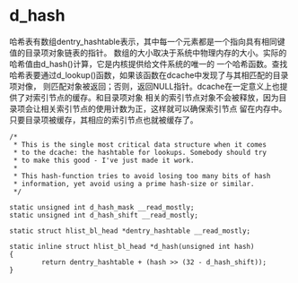 # d_hash

哈希表有数组dentry_hashtable表示，其中每一个元素都是一个指向具有相同键值的目录项对象链表的指针。
数组的大小取决于系统中物理内存的大小。实际的哈希值由d_hash()计算，它是内核提供给文件系统的唯一的
一个哈希函数。查找哈希表要通过d_lookup()函数，如果该函数在dcache中发现了与其相匹配的目录项对像，
则匹配对象被返回；否则，返回NULL指针。dcache在一定意义上也提供了对索引节点的缓存。和目录项对象
相关的索引节点对象不会被释放，因为目录项会让相关索引节点的使用计数为正，这样就可以确保索引节点
留在内存中。只要目录项被缓存，其相应的索引节点也就被缓存了。

```
/*
 * This is the single most critical data structure when it comes
 * to the dcache: the hashtable for lookups. Somebody should try
 * to make this good - I've just made it work.
 *
 * This hash-function tries to avoid losing too many bits of hash
 * information, yet avoid using a prime hash-size or similar.
 */

static unsigned int d_hash_mask __read_mostly;
static unsigned int d_hash_shift __read_mostly;

static struct hlist_bl_head *dentry_hashtable __read_mostly;

static inline struct hlist_bl_head *d_hash(unsigned int hash)
{
        return dentry_hashtable + (hash >> (32 - d_hash_shift));
}
```